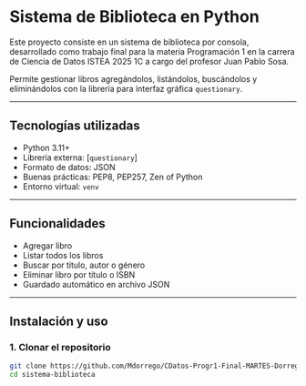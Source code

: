 # Sistema de Biblioteca en Python

Este proyecto consiste en un sistema de biblioteca por consola, desarrollado como trabajo final para la materia Programación 1 en la carrera de Ciencia de Datos ISTEA 2025 1C a cargo del profesor Juan Pablo Sosa.

Permite gestionar libros agregándolos, listándolos, buscándolos y eliminándolos con la librería para interfaz gráfica `questionary`.

---

## Tecnologías utilizadas

- Python 3.11+
- Librería externa: [`questionary`]
- Formato de datos: JSON
- Buenas prácticas: PEP8, PEP257, Zen of Python
- Entorno virtual: `venv`

---

## Funcionalidades

- Agregar libro
- Listar todos los libros
- Buscar por título, autor o género
- Eliminar libro por título o ISBN
- Guardado automático en archivo JSON

---

## Instalación y uso

### 1. Clonar el repositorio

```bash
git clone https://github.com/Mdorrego/CDatos-Progr1-Final-MARTES-Dorrego-Matias.git
cd sistema-biblioteca
